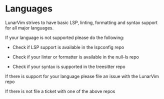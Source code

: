 # Languages

LunarVim strives to have basic LSP, linting, formatting and syntax support for all major languages.

If your language is not supported please do the following: 

- Check if LSP support is available in the lspconfig repo

- Check if your linter or formatter is available in the null-ls repo

- Check if your syntax is supported in the treesitter repo

If there is support for your language please file an issue with the LunarVim repo

If there is not file a ticket with one of the above repos
